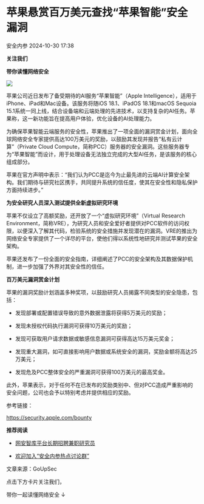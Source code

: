 #  苹果悬赏百万美元查找“苹果智能”安全漏洞   
 安全内参   2024-10-30 17:38  
  
**关注我们**  
  
  
**带你读懂网络安全**  
  
  
![](https://mmbiz.qpic.cn/sz_mmbiz_png/INYsicz2qhvYPF2u0uJBb4cDGzb5u0CQPJSMHE3HrgtIDdNTYwNkhyLecNiaE7F5uxTIz5dG2fQyibuxaeeylN8Jg/640?wx_fmt=other&from=appmsg&tp=webp&wxfrom=5&wx_lazy=1&wx_co=1 "")  
  
  
苹果公司近日发布了备受期待的AI服务“苹果智能”（Apple Intelligence），适用于iPhone、iPad和Mac设备。该服务将随iOS 18.1、iPadOS 18.1和macOS Sequoia 15.1系统一同上线，结合设备端和云端处理的先进技术，以支持复杂的AI任务。苹果称，这一新功能旨在提高用户体验，优化设备的AI处理能力。  
  
  
为确保苹果智能云端服务的安全性，苹果推出了一项全面的漏洞赏金计划，面向全球网络安全专家提供高达100万美元的奖励，以鼓励其发现并报告“私有云计算”（Private Cloud Compute，简称PCC）服务器的安全漏洞。这些服务器专为“苹果智能”而设计，用于处理设备无法独立完成的大型AI任务，是该服务的核心组成部分。  
  
  
苹果在官方声明中表示：“我们认为PCC是迄今为止最先进的云端AI计算安全架构。我们期待与研究社区携手，共同提升系统的信任度，使其在安全性和隐私保护方面持续进步。”  
  
  
**为安全研究人员深入测试提供全新虚拟研究环境**  
  
  
苹果不仅设立了高额奖励，还开放了一个“虚拟研究环境”（Virtual Research Environment，简称VRE），为研究人员和安全爱好者提供对PCC软件的访问权限，以便深入了解其代码，检验系统的安全措施并发现潜在的漏洞。VRE的推出为网络安全专家提供了一个详尽的平台，使他们得以系统性地研究并测试苹果的安全架构。  
  
  
苹果还发布了一份全面的安全指南，详细阐述了PCC的安全架构及其数据保护机制，进一步加强了外界对其安全性的信任。  
  
  
**百万美元漏洞赏金计划**  
  
  
苹果的漏洞奖励计划涵盖多种奖项，以鼓励研究人员揭露不同类型的安全隐患，包括：  
  
- 发现部署或配置错误导致的意外数据泄露将获得5万美元的奖励；  
  
- 发现未授权代码执行漏洞可获得10万美元的奖励；  
  
- 发现可获取用户请求数据或敏感信息漏洞可获得高达15万美元奖金；  
  
- 发现重大漏洞，如可直接影响用户数据或系统安全的漏洞，奖励金额将高达25万美元；  
  
- 发现危及PCC整体安全的严重漏洞可获得100万美元的最高奖金。  
  
此外，苹果表示，对于任何不在已发布的奖励类别中、但对PCC造成严重影响的安全问题，公司也会予以特别考虑并提供相应的奖励。  
  
  
参考链接：  
  
https://security.apple.com/bounty  
  
  
  
**推荐阅读**  
- [网安智库平台长期招聘兼职研究员](http://mp.weixin.qq.com/s?__biz=MzI4NDY2MDMwMw==&mid=2247499450&idx=2&sn=2da3ca2e0b4d4f9f56ea7f7579afc378&chksm=ebfab99adc8d308c3ba6e7a74bd41beadf39f1b0e38a39f7235db4c305c06caa49ff63a0cc1d&scene=21#wechat_redirect)  
  
  
- [欢迎加入“安全内参热点讨论群”](https://mp.weixin.qq.com/s?__biz=MzI4NDY2MDMwMw==&mid=2247501251&idx=1&sn=8b6ebecbe80c1c72317948494f87b489&chksm=ebfa82e3dc8d0bf595d039e75b446e14ab96bf63cf8ffc5d553b58248dde3424fb18e6947440&token=525430415&lang=zh_CN&scene=21#wechat_redirect)  
  
  
  
  
  
  
文章来源：GoUpSec  
  
  
点击下方卡片关注我们，  
  
带你一起读懂网络安全 ↓  
  
  
  
  
